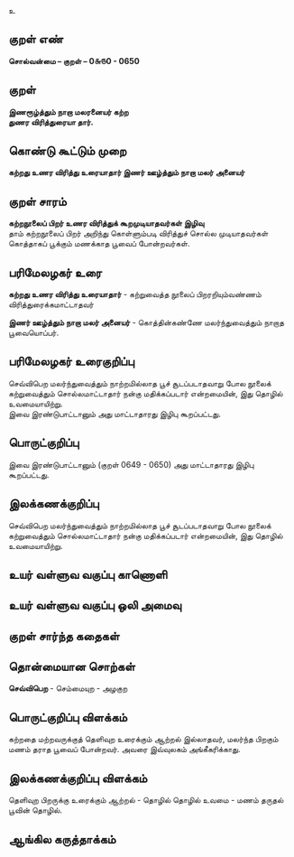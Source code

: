 உ

## குறள் எண் 

**சொல்வன்மை – குறள் – 0௬௫0 - 0650**  

## குறள் 

**இணரூழ்த்தும் நாறா மலரனையர் கற்ற     
துணர விரித்துரையா தார்.**  

## கொண்டு கூட்டும் முறை

**கற்றது உணர விரித்து உரையாதார் இணர் ஊழ்த்தும் நாறா மலர் அனையர்**  

## குறள் சாரம் 

**கற்றநூலைப் பிறர் உணர விரித்துக் கூறமுடியாதவர்கள் இழிவு**  
தாம் கற்றநூலைப் பிறர் அறிந்து கொள்ளும்படி விரித்துச் சொல்ல முடியாதவர்கள் கொத்தாகப் பூக்கும் மணக்காத பூவைப் போன்றவர்கள்.  

## பரிமேலழகர் உரை

**கற்றது உணர விரித்து உரையாதார்** - கற்றுவைத்த நூலைப் பிறரறியும்வண்ணம் விரித்துரைக்கமாட்டாதவர்  

**இணர் ஊழ்த்தும் நாறா மலர் அனையர்** - கொத்தின்கண்ணே மலர்ந்துவைத்தும் நாறாத பூவையொப்பர்.

## பரிமேலழகர் உரைகுறிப்பு   

செவ்விபெற மலர்ந்துவைத்தும் நாற்றமில்லாத பூச் சூடப்படாதவாறு போல நூலைக் கற்றுவைத்தும் சொல்லமாட்டாதார் நன்கு மதிக்கப்படார் என்றமையின், இது தொழில் உவமையாயிற்று.  
இவை இரண்டுபாட்டானும் அது மாட்டாதாரது இழிபு கூறப்பட்டது.    

## பொருட்குறிப்பு 

இவை இரண்டுபாட்டானும் (குறள் 0649 - 0650) அது மாட்டாதாரது இழிபு கூறப்பட்டது.    

## இலக்கணக்குறிப்பு  

செவ்விபெற மலர்ந்துவைத்தும் நாற்றமில்லாத பூச் சூடப்படாதவாறு போல நூலைக் கற்றுவைத்தும் சொல்லமாட்டாதார் நன்கு மதிக்கப்படார் என்றமையின், இது தொழில் உவமையாயிற்று.    

## உயர் வள்ளுவ வகுப்பு காணொளி


## உயர் வள்ளுவ வகுப்பு ஒலி அமைவு 

 
## குறள் சார்ந்த கதைகள் 


## தொன்மையான சொற்கள்

**செவ்விபெற** - செம்மையுற - அழகுற 

## பொருட்குறிப்பு விளக்கம்

கற்றதை மற்றவருக்குத் தெளிவுற உரைக்கும் ஆற்றல் இல்லாதவர், மலர்ந்த பிறகும் மணம் தராத பூவைப் போன்றவர்.  அவரை இவ்வுலகம் அங்கீகரிக்காது. 

## இலக்கணக்குறிப்பு விளக்கம்


தெளிவுற பிறருக்கு உரைக்கும் ஆற்றல் - தொழில்
தொழில் உவமை - மணம் தருதல் பூவின் தொழில்.

## ஆங்கில கருத்தாக்கம் 


